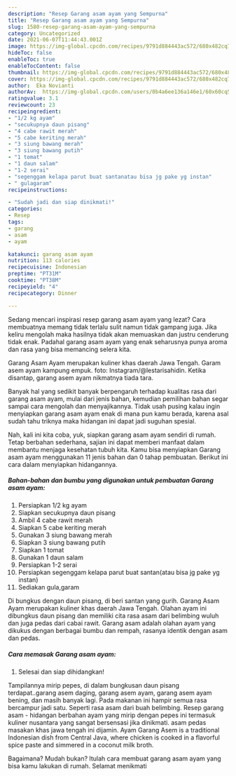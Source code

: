 ```yaml
---
description: "Resep Garang asam ayam yang Sempurna"
title: "Resep Garang asam ayam yang Sempurna"
slug: 1580-resep-garang-asam-ayam-yang-sempurna
category: Uncategorized
date: 2021-06-07T11:44:43.001Z
image: https://img-global.cpcdn.com/recipes/9791d884443ac572/680x482cq70/garang-asam-ayam-foto-resep-utama.jpg
hideToc: false
enableToc: true
enableTocContent: false
thumbnail: https://img-global.cpcdn.com/recipes/9791d884443ac572/680x482cq70/garang-asam-ayam-foto-resep-utama.jpg
cover: https://img-global.cpcdn.com/recipes/9791d884443ac572/680x482cq70/garang-asam-ayam-foto-resep-utama.jpg
author:  Eka Novianti
authorAv:  https://img-global.cpcdn.com/users/0b4a6ee136a146e1/60x60cq50/avatar.jpg
ratingvalue: 3.1
reviewcount: 23
recipeingredient:
- "1/2 kg ayam"
- "secukupnya daun pisang"
- "4 cabe rawit merah"
- "5 cabe keriting merah"
- "3 siung bawang merah"
- "3 siung bawang putih"
- "1 tomat"
- "1 daun salam"
- "1-2 serai"
- "segenggam kelapa parut buat santanatau bisa jg pake yg instan"
- " gulagaram"
recipeinstructions:

- "Sudah jadi dan siap dinikmati!"
categories:
- Resep
tags:
- garang
- asam
- ayam

katakunci: garang asam ayam 
nutrition: 113 calories
recipecuisine: Indonesian
preptime: "PT31M"
cooktime: "PT38M"
recipeyield: "4"
recipecategory: Dinner

---
```



Sedang mencari inspirasi resep garang asam ayam yang lezat? Cara membuatnya memang tidak terlalu sulit namun tidak gampang juga. Jika keliru mengolah maka hasilnya tidak akan memuaskan dan justru cenderung tidak enak. Padahal garang asam ayam yang enak seharusnya punya aroma dan rasa yang bisa memancing selera kita.


Garang Asam Ayam merupakan kuliner khas daerah Jawa Tengah. Garam asem ayam kampung empuk. foto: Instagram/@lestarisahidin. Ketika disantap, garang asem ayam nikmatnya tiada tara.

Banyak hal yang sedikit banyak berpengaruh terhadap kualitas rasa dari garang asam ayam, mulai dari jenis bahan, kemudian pemilihan bahan segar sampai cara mengolah dan menyajikannya. Tidak usah pusing kalau ingin menyiapkan garang asam ayam enak di mana pun kamu berada, karena asal sudah tahu triknya maka hidangan ini dapat jadi suguhan spesial.


Nah, kali ini kita coba, yuk, siapkan garang asam ayam sendiri di rumah. Tetap berbahan sederhana, sajian ini dapat memberi manfaat dalam membantu menjaga kesehatan tubuh kita. Kamu bisa menyiapkan Garang asam ayam menggunakan 11 jenis bahan dan 0 tahap pembuatan. Berikut ini cara dalam menyiapkan hidangannya.

<!--inarticleads1-->

##### Bahan-bahan dan bumbu yang digunakan untuk pembuatan Garang asam ayam:

1. Persiapkan 1/2 kg ayam
1. Siapkan secukupnya daun pisang
1. Ambil 4 cabe rawit merah
1. Siapkan 5 cabe keriting merah
1. Gunakan 3 siung bawang merah
1. Siapkan 3 siung bawang putih
1. Siapkan 1 tomat
1. Gunakan 1 daun salam
1. Persiapkan 1-2 serai
1. Persiapkan segenggam kelapa parut buat santan(atau bisa jg pake yg instan)
1. Sediakan  gula,garam


Di bungkus dengan daun pisang, di beri santan yang gurih. Garang Asam Ayam merupakan kuliner khas daerah Jawa Tengah. Olahan ayam ini dibungkus daun pisang dan memiliki cita rasa asam dari belimbing wuluh dan juga pedas dari cabai rawit. Garang asam adalah olahan ayam yang dikukus dengan berbagai bumbu dan rempah, rasanya identik dengan asam dan pedas. 

<!--inarticleads2-->

##### Cara memasak Garang asam ayam:


1. Selesai dan siap dihidangkan!

Tampilannya mirip pepes, di dalam bungkusan daun pisang terdapat..garang asem daging, garang asem ayam, garang asem ayam bening, dan masih banyak lagi. Pada makanan ini hampir semua rasa bercampur jadi satu. Seperti rasa asam dari buah belimbing. Resep garang asam - hidangan berbahan ayam yang mirip dengan pepes ini termasuk kuliner nusantara yang sangat bersensasi jika dinikmati. asam pedas masakan khas jawa tengah ini dijamin. Ayam Garang Asem is a traditional Indonesian dish from Central Java, where chicken is cooked in a flavorful spice paste and simmered in a coconut milk broth. 

Bagaimana? Mudah bukan? Itulah cara membuat garang asam ayam yang bisa kamu lakukan di rumah. Selamat menikmati
